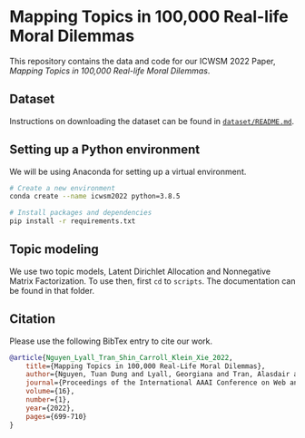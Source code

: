 # Mapping Topics in 100,000 Real-life Moral Dilemmas

This repository contains the data and code for our ICWSM 2022 Paper, _Mapping Topics in 100,000 Real-life Moral Dilemmas_.

## Dataset

Instructions on downloading the dataset can be found in [`dataset/README.md`](dataset/README.md).

## Setting up a Python environment

We will be using Anaconda for setting up a virtual environment.

```sh
# Create a new environment
conda create --name icwsm2022 python=3.8.5

# Install packages and dependencies
pip install -r requirements.txt
```

## Topic modeling

We use two topic models, Latent Dirichlet Allocation and Nonnegative Matrix Factorization. To use then, first `cd` to `scripts`. The documentation can be found in that folder.

## Citation

Please use the following BibTex entry to cite our work.

```bibtex
@article{Nguyen_Lyall_Tran_Shin_Carroll_Klein_Xie_2022, 
    title={Mapping Topics in 100,000 Real-Life Moral Dilemmas},
    author={Nguyen, Tuan Dung and Lyall, Georgiana and Tran, Alasdair and Shin, Minjeong and Carroll, Nicholas George and Klein, Colin and Xie, Lexing},
    journal={Proceedings of the International AAAI Conference on Web and Social Media},
    volume={16},
    number={1},
    year={2022},
    pages={699-710}
}
```